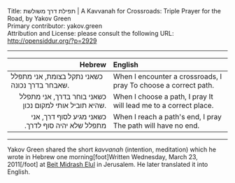 <html>
<head></head>
<body>
Title: תפילת דרך משולשת | A Kavvanah for Crossroads: Triple Prayer for the Road, by Yakov Green<br />
Primary contributor: yakov.green<br />
Attribution and License: please consult the following URL: <a href="http://opensiddur.org/?p=2929">http://opensiddur.org/?p=2929</a>
<p />
<hr />

<table style="margin-left: auto;margin-right: auto;" class="draggable">
<thead><tr><th id="x" style="text-align: right;">Hebrew</th><th style="text-align: left;">English</th></tr></thead>
<tbody>
<tr><td style="vertical-align:top;" width="46%">
<div class="liturgy"><span lang="he">
כשאני נתקל בצומת, אני מתפלל
שאבחר בדרך נכונה.
</span></div></td>
 
<td style="vertical-align:top;" width="53%">
<div class="english">
When I encounter a crossroads, I pray
To choose a correct path.
</div></td></tr>


<tr><td style="vertical-align:top;" width="46%">
<div class="liturgy" style="text-align: right;"><span lang="he">
כשאני בוחר בדרך, אני מתפלל
שהיא תוביל אותי למקום נכון.
</span></div></td>
 
<td style="vertical-align:top;" width="53%">
<div class="english">
When I choose a path, I pray
It will lead me to a correct place.
</div></td></tr>


<tr><td style="vertical-align:top;" width="46%">
<div class="liturgy" style="text-align: right;"><span lang="he">
כשאני מגיע לסוף דרך, אני מתפלל
שלא יהיה סוף לדרך.‏
</span></div></td>
 
<td style="vertical-align:top;" width="53%">
<div class="english">
When I reach a path's end, I pray
The path will have no end.
</div></td>
</tr>
</tbody></table>

<hr />

Yakov Green shared the short <em>kavvanah</em> (intention, meditation) which he wrote in Hebrew one morning[foot]Written Wednesday, March 23, 2011[/foot] at <a href="http://www.elul.org.il/">Beit Midrash Elul</a> in Jerusalem. He later translated it into English.
</body>
</html>
